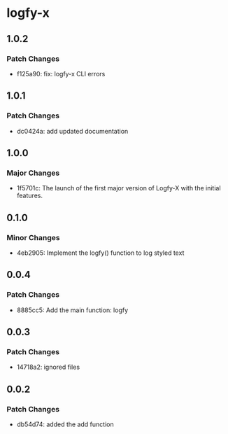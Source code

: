 # logfy-x

## 1.0.2

### Patch Changes

- f125a90: fix: logfy-x CLI errors

## 1.0.1

### Patch Changes

- dc0424a: add updated documentation

## 1.0.0

### Major Changes

- 1f5701c: The launch of the first major version of Logfy-X with the initial features.

## 0.1.0

### Minor Changes

- 4eb2905: Implement the logfy() function to log styled text

## 0.0.4

### Patch Changes

- 8885cc5: Add the main function: logfy

## 0.0.3

### Patch Changes

- 14718a2: ignored files

## 0.0.2

### Patch Changes

- db54d74: added the add function
